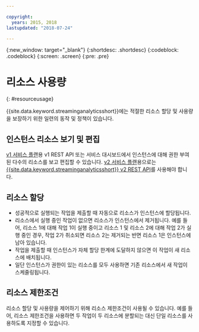 ```yaml
---

copyright:
  years: 2015, 2018
lastupdated: "2018-07-24"

---
```


<!-- Attribute definitions -->
{:new_window: target="_blank"}
{:shortdesc: .shortdesc}
{:codeblock: .codeblock}
{:screen: .screen}
{:pre: .pre}


# 리소스 사용량
{: #resourceusage}

{{site.data.keyword.streaminganalyticsshort}}에는 적절한 리소스 할당 및 사용량을 보장하기 위한 일련의 동작 및 정책이 있습니다.

## 인스턴스 리소스 보기 및 편집
[v1 서비스 플랜](/docs/services/StreamingAnalytics/service_plans.html)용 v1 REST API 또는 서비스 대시보드에서 인스턴스에 대해 권한 부여된 다수의 리소스를 보고 편집할 수 있습니다. [v2 서비스 플랜](/docs/services/StreamingAnalytics/service_plans.html)용으로는 [{{site.data.keyword.streaminganalyticsshort}} v2 REST API](https://console.bluemix.net/apidocs/streaming-analytics-v2-streaming-analytics-v2#get-a-streaming-analytics-instance)를 사용해야 합니다. 

## 리소스 할당
- 성공적으로 실행되는 작업을 제출할 때 자동으로 리소스가 인스턴스에 할당됩니다.
- 리소스에서 실행 중인 작업이 없으면 리소스가 인스턴스에서 제거됩니다. 예를 들어, 리소스 1에 대해 작업 1이 실행 중이고 리소스 1 및 리소스 2에 대해 작업 2가 실행 중인 경우, 작업 2가 취소되면 리소스 2는 제거되는 반면 리소스 1은 인스턴스에 남아 있습니다.
- 작업을 제출할 때 인스턴스가 자체 할당 한계에 도달하지 않으면 이 작업이 새 리소스에 배치됩니다. 
- 일단 인스턴스가 권한이 있는 리소스를 모두 사용하면 기존 리소스에서 새 작업이 스케줄링됩니다. 

## 리소스 제한조건

리소스 할당 및 사용량을 제어하기 위해 리소스 제한조건이 사용될 수 있습니다. 예를 들어, 리소스 제한조건을 사용하면 두 작업이 두 리소스에 분할되는 대신 단일 리소스를 사용하도록 지정할 수 있습니다.
